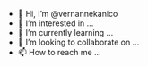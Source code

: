 - 👋 Hi, I’m @vernannekanico
- 👀 I’m interested in ...
- 🌱 I’m currently learning ...
- 💞️ I’m looking to collaborate on ...
- 📫 How to reach me ...

<!---
vernannekanico/vernannekanico is a ✨ special ✨ repository because its `README.md` (this file) appears on your GitHub profile.
You can click the Preview link to take a look at your changes.
--->
